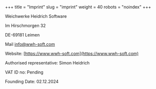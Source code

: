 +++
title = "Imprint"
slug = "imprint"
weight = 40
robots = "noindex"
+++

Weichwerke Heidrich Software

Im Hirschmorgen 32

DE-69181 Leimen

Mail [info@wwh-soft.com](mailto:info@wwh-soft.com)

Website: [https://www.wwh-soft.com](https://www.wwh-soft.com)

Authorised representative: Simon Heidrich

VAT ID no: Pending

Founding Date: 02.12.2024
